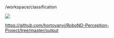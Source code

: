 /workspace/classification





![](https://github.com/camisatx/RoboticsND/raw/master/projects/perception/misc/test_3_object_recognition.png)


https://github.com/hortovanyi/RoboND-Perception-Project/tree/master/output